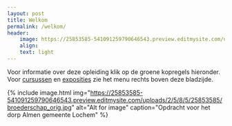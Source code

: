 ```yaml
---
layout: post
title: Welkom
permalink: /welkom/
header:
    image: https://25853585-541091259790646543.preview.editmysite.com/uploads/2/5/8/5/25853585/img-kopie-2_orig.jpg
    align:
    text: light
---
```

Voor informatie over deze opleiding klik op de groene kopregels hieronder. Voor [cursussen](404.md) en [exposities](exposities) zie het menu rechts boven deze bladzijde.

{% include image.html img="https://25853585-541091259790646543.preview.editmysite.com/uploads/2/5/8/5/25853585/broederschap_orig.jpg" alt="Alt for image" caption="Opdracht voor het dorp Almen gemeente Lochem" %}
